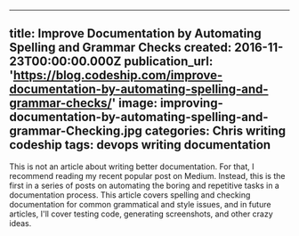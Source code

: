   - --
title: Improve Documentation by Automating Spelling and Grammar Checks
created: 2016-11-23T00:00:00.000Z
publication_url: 'https://blog.codeship.com/improve-documentation-by-automating-spelling-and-grammar-checks/'
image: improving-documentation-by-automating-spelling-and-grammar-Checking.jpg
categories: Chris writing codeship
tags: devops writing documentation
---

This is not an article about writing better documentation. For that, I recommend reading my recent popular post on Medium. Instead, this is the first in a series of posts on automating the boring and repetitive tasks in a documentation process. This article covers spelling and checking documentation for common grammatical and style issues, and in future articles, I'll cover testing code, generating screenshots, and other crazy ideas.
